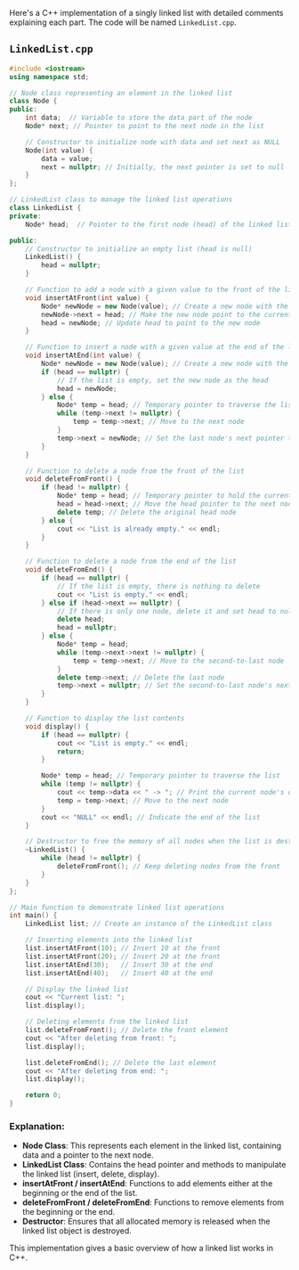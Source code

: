 Here's a C++ implementation of a singly linked list with detailed comments explaining each part. The code will be named `LinkedList.cpp`.

## `LinkedList.cpp`

```cpp
#include <iostream>
using namespace std;

// Node class representing an element in the linked list
class Node {
public:
    int data;  // Variable to store the data part of the node
    Node* next; // Pointer to point to the next node in the list

    // Constructor to initialize node with data and set next as NULL
    Node(int value) {
        data = value;
        next = nullptr; // Initially, the next pointer is set to null
    }
};

// LinkedList class to manage the linked list operations
class LinkedList {
private:
    Node* head;  // Pointer to the first node (head) of the linked list

public:
    // Constructor to initialize an empty list (head is null)
    LinkedList() {
        head = nullptr;
    }

    // Function to add a node with a given value to the front of the list
    void insertAtFront(int value) {
        Node* newNode = new Node(value); // Create a new node with the given value
        newNode->next = head; // Make the new node point to the current head
        head = newNode; // Update head to point to the new node
    }

    // Function to insert a node with a given value at the end of the list
    void insertAtEnd(int value) {
        Node* newNode = new Node(value); // Create a new node with the given value
        if (head == nullptr) {
            // If the list is empty, set the new node as the head
            head = newNode;
        } else {
            Node* temp = head; // Temporary pointer to traverse the list
            while (temp->next != nullptr) {
                temp = temp->next; // Move to the next node
            }
            temp->next = newNode; // Set the last node's next pointer to the new node
        }
    }

    // Function to delete a node from the front of the list
    void deleteFromFront() {
        if (head != nullptr) {
            Node* temp = head; // Temporary pointer to hold the current head
            head = head->next; // Move the head pointer to the next node
            delete temp; // Delete the original head node
        } else {
            cout << "List is already empty." << endl;
        }
    }

    // Function to delete a node from the end of the list
    void deleteFromEnd() {
        if (head == nullptr) {
            // If the list is empty, there is nothing to delete
            cout << "List is empty." << endl;
        } else if (head->next == nullptr) {
            // If there is only one node, delete it and set head to null
            delete head;
            head = nullptr;
        } else {
            Node* temp = head;
            while (temp->next->next != nullptr) {
                temp = temp->next; // Move to the second-to-last node
            }
            delete temp->next; // Delete the last node
            temp->next = nullptr; // Set the second-to-last node's next pointer to null
        }
    }

    // Function to display the list contents
    void display() {
        if (head == nullptr) {
            cout << "List is empty." << endl;
            return;
        }

        Node* temp = head; // Temporary pointer to traverse the list
        while (temp != nullptr) {
            cout << temp->data << " -> "; // Print the current node's data
            temp = temp->next; // Move to the next node
        }
        cout << "NULL" << endl; // Indicate the end of the list
    }

    // Destructor to free the memory of all nodes when the list is destroyed
    ~LinkedList() {
        while (head != nullptr) {
            deleteFromFront(); // Keep deleting nodes from the front
        }
    }
};

// Main function to demonstrate linked list operations
int main() {
    LinkedList list; // Create an instance of the LinkedList class

    // Inserting elements into the linked list
    list.insertAtFront(10); // Insert 10 at the front
    list.insertAtFront(20); // Insert 20 at the front
    list.insertAtEnd(30);   // Insert 30 at the end
    list.insertAtEnd(40);   // Insert 40 at the end

    // Display the linked list
    cout << "Current list: ";
    list.display();

    // Deleting elements from the linked list
    list.deleteFromFront(); // Delete the front element
    cout << "After deleting from front: ";
    list.display();

    list.deleteFromEnd(); // Delete the last element
    cout << "After deleting from end: ";
    list.display();

    return 0;
}
```

### Explanation:
- **Node Class**: This represents each element in the linked list, containing data and a pointer to the next node.
- **LinkedList Class**: Contains the head pointer and methods to manipulate the linked list (insert, delete, display).
- **insertAtFront / insertAtEnd**: Functions to add elements either at the beginning or the end of the list.
- **deleteFromFront / deleteFromEnd**: Functions to remove elements from the beginning or the end.
- **Destructor**: Ensures that all allocated memory is released when the linked list object is destroyed.

This implementation gives a basic overview of how a linked list works in C++.